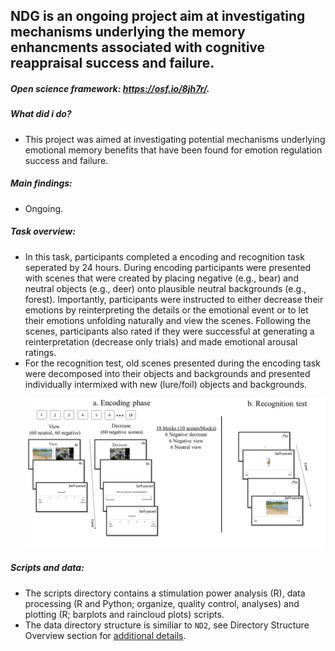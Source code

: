 ## NDG is an ongoing project aim at investigating mechanisms underlying the memory enhancments associated with cognitive reappraisal success and failure.
##### Open science framework: https://osf.io/8jh7r/.

##### What did i do?
* This project was aimed at investigating potential mechanisms underlying emotional memory benefits that have been found for emotion regulation success and failure.
##### Main findings:
* Ongoing.

##### Task overview:
* In this task, participants completed a encoding and recognition task seperated by 24 hours. During encoding participants were presented with scenes that were created by placing negative (e.g., bear) and neutral objects (e.g., deer) onto plausible neutral backgrounds (e.g., forest). Importantly, participants were instructed to either decrease their emotions by reinterpreting the details or the emotional event or to let their emotions unfolding naturally and view the scenes. Following the scenes, participants also rated if they were successful at generating a reinterpretation (decrease only trials) and made emotional arousal ratings.
* For the recognition test, old scenes presented during the encoding task were decomposed into their objects and backgrounds and presented individually intermixed with new (lure/foil) objects and backgrounds.    <p align = "center"> <img src="https://github.com/nickwyeh/ndg_emto/blob/main/figures/task_figure.png"  width="800"> </p> 


 ##### Scripts and data:
* The scripts directory contains a stimulation power analysis (R), data processing (R and Python; organize, quality control, analyses) and plotting (R; barplots and raincloud plots) scripts. 
* The data directory structure is similiar to `ND2`, see Directory Structure Overview section for [additional details](https://github.com/nickwyeh/ND2).
 
